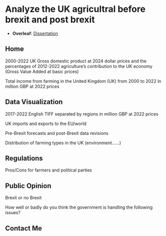 # Analyze the UK agricultral before brexit and post brexit

- **Overleaf**: [Dissertation](https://www.overleaf.com/project/65f469fd878e03c63d0b8023)

## Home
2000-2022 UK Gross domestic product at 2024 dollar prices and the percentages of 2012-2022 agriculture’s contribution to the UK economy (Gross Value Added at basic prices)

Total income from farming in the United Kingdom (UK) from 2000 to 2022 in million GBP at 2022 prices
## Data Visualization
2017-2022 English TIFF separated by regions in million GBP at 2022 prices

UK imports and exports to the EU/world

Pre-Brexit forecasts and post-Brexit data revisions

Distribution of farming types in the UK (environment......)
## Regulations
Pros/Cons for farmers and political parties

## Public Opinion
Brexit or no Brexit

How well or badly do you think the government is handling the following issues?

## Contact Me

